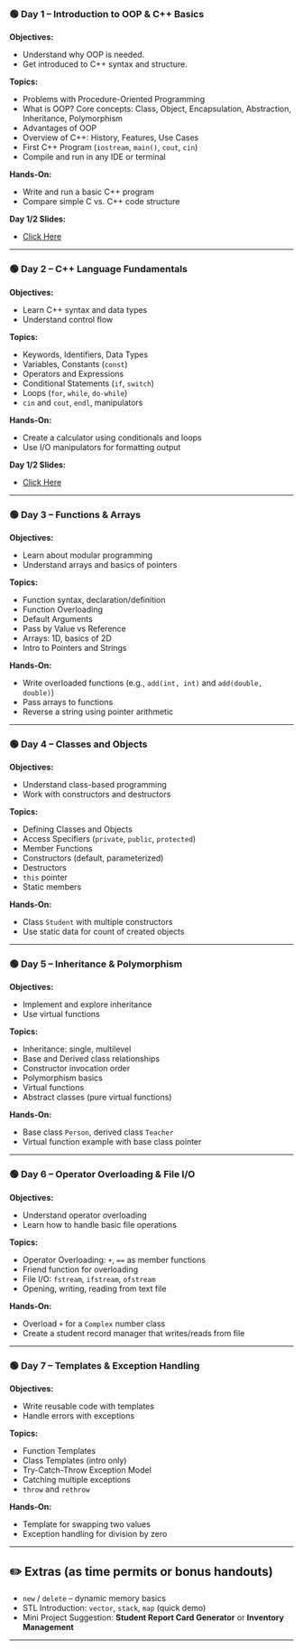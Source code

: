 ### 🟢 **Day 1 – Introduction to OOP & C++ Basics**

**Objectives:**

- Understand why OOP is needed.
- Get introduced to C++ syntax and structure.

**Topics:**

- Problems with Procedure-Oriented Programming
- What is OOP? Core concepts: Class, Object, Encapsulation, Abstraction, Inheritance, Polymorphism
- Advantages of OOP
- Overview of C++: History, Features, Use Cases
- First C++ Program (`iostream`, `main()`, `cout`, `cin`)
- Compile and run in any IDE or terminal

**Hands-On:**

- Write and run a basic C++ program
- Compare simple C vs. C++ code structure

**Day 1/2 Slides:** 
- [Click Here](https://www.figma.com/slides/GDxk45QC8EFq27Rng46ogK/CPP-ACES?node-id=1-25&t=LVOcI8dKBrunFvTL-1)
---

### 🟢 **Day 2 – C++ Language Fundamentals**

**Objectives:**

- Learn C++ syntax and data types
- Understand control flow

**Topics:**

- Keywords, Identifiers, Data Types
- Variables, Constants (`const`)
- Operators and Expressions
- Conditional Statements (`if`, `switch`)
- Loops (`for`, `while`, `do-while`)
- `cin` and `cout`, `endl`, manipulators

**Hands-On:**

- Create a calculator using conditionals and loops
- Use I/O manipulators for formatting output

**Day 1/2 Slides:** 
- [Click Here](https://www.figma.com/slides/GDxk45QC8EFq27Rng46ogK/CPP-ACES?node-id=1-25&t=LVOcI8dKBrunFvTL-1)
---

### 🟢 **Day 3 – Functions & Arrays**

**Objectives:**

- Learn about modular programming
- Understand arrays and basics of pointers

**Topics:**

- Function syntax, declaration/definition
- Function Overloading
- Default Arguments
- Pass by Value vs Reference
- Arrays: 1D, basics of 2D
- Intro to Pointers and Strings

**Hands-On:**

- Write overloaded functions (e.g., `add(int, int)` and `add(double, double)`)
- Pass arrays to functions
- Reverse a string using pointer arithmetic

---

### 🟢 **Day 4 – Classes and Objects**

**Objectives:**

- Understand class-based programming
- Work with constructors and destructors

**Topics:**

- Defining Classes and Objects
- Access Specifiers (`private`, `public`, `protected`)
- Member Functions
- Constructors (default, parameterized)
- Destructors
- `this` pointer
- Static members

**Hands-On:**

- Class `Student` with multiple constructors
- Use static data for count of created objects

---

### 🟢 **Day 5 – Inheritance & Polymorphism**

**Objectives:**

- Implement and explore inheritance
- Use virtual functions

**Topics:**

- Inheritance: single, multilevel
- Base and Derived class relationships
- Constructor invocation order
- Polymorphism basics
- Virtual functions
- Abstract classes (pure virtual functions)

**Hands-On:**

- Base class `Person`, derived class `Teacher`
- Virtual function example with base class pointer

---

### 🟢 **Day 6 – Operator Overloading & File I/O**

**Objectives:**

- Understand operator overloading
- Learn how to handle basic file operations

**Topics:**

- Operator Overloading: `+`, `==` as member functions
- Friend function for overloading
- File I/O: `fstream`, `ifstream`, `ofstream`
- Opening, writing, reading from text file

**Hands-On:**

- Overload `+` for a `Complex` number class
- Create a student record manager that writes/reads from file

---

### 🟢 **Day 7 – Templates & Exception Handling**

**Objectives:**

- Write reusable code with templates
- Handle errors with exceptions

**Topics:**

- Function Templates
- Class Templates (intro only)
- Try-Catch-Throw Exception Model
- Catching multiple exceptions
- `throw` and `rethrow`

**Hands-On:**

- Template for swapping two values
- Exception handling for division by zero

---

## ✏️ **Extras (as time permits or bonus handouts)**

- `new` / `delete` – dynamic memory basics
- STL Introduction: `vector`, `stack`, `map` (quick demo)
- Mini Project Suggestion: **Student Report Card Generator** or **Inventory Management**

---
